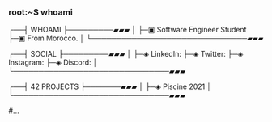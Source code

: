 ### root:~$ whoami

<!--
**akarichan00/akarichan00** is a ✨ _special_ ✨ repository because its `README.md` (this file) appears on your GitHub profile.

Here are some ideas to get you started:

- 🔭 I’m currently working on ...
- 🌱 I’m currently learning ...
- 👯 I’m looking to collaborate on ...
- 🤔 I’m looking for help with ...
- 💬 Ask me about ...
- 📫 How to reach me: ...
- 😄 Pronouns: ...
- ⚡ Fun fact: ...
-->
┌──┤ WHOAMI ├─────────▰▰▰
│
├─▣ Software Engineer Student 
├─▣ From Morocco.
│
└───────────────────────────────▰▰▰

┌──┤ SOCIAL ├─────────▰▰▰
│
├─◈ LinkedIn:
├─◈ Twitter:
├─◈ Instagram:
├─◈ Discord: 
│
└───────────────────────────────▰▰▰

┌──┤ 42 PROJECTS ├───────▰▰▰
│
├─◈ Piscine 2021
│
└───────────────────────────────▰▰▰





































#...
